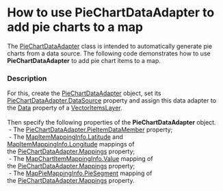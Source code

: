 # How to use PieChartDataAdapter to add pie charts to a map


<p>The <a href="https://documentation.devexpress.com/#WindowsForms/clsDevExpressXtraMapPieChartDataAdaptertopic">PieChartDataAdapter</a> class is intended to automatically generate pie charts from a data source. The following code demonstrates how to use <strong>PieChartDataAdapter</strong> to add pie chart items to a map.</p>


<h3>Description</h3>

<p>For this,&nbsp;create the <a href="https://documentation.devexpress.com/#WindowsForms/clsDevExpressXtraMapPieChartDataAdaptertopic">PieChartDataAdapter</a> object, set its <a href="https://documentation.devexpress.com/#WindowsForms/DevExpressXtraMapDataSourceAdapterBase_DataSourcetopic">PieChartDataAdapter.DataSource</a> property and assign this data adapter to the&nbsp;<a href="https://documentation.devexpress.com/#WindowsForms/DevExpressXtraMapVectorItemsLayer_Datatopic">Data</a> property of a <a href="https://documentation.devexpress.com/#WindowsForms/clsDevExpressXtraMapVectorItemsLayertopic">VectorItemsLayer</a>.<br /><br />Then specify the following properties of the <strong>PieChartDataAdapter</strong> object.<br />&nbsp;-&nbsp;The <a href="https://documentation.devexpress.com/#WindowsForms/DevExpressXtraMapPieChartDataAdapter_PieItemDataMembertopic">PieChartDataAdapter.PieItemDataMember</a> property;<br />&nbsp;- The <a href="https://documentation.devexpress.com/#WindowsForms/DevExpressXtraMapMapItemMappingInfo_Latitudetopic">MapItemMappingInfo.Latitude</a>&nbsp;and <a href="https://documentation.devexpress.com/#WindowsForms/DevExpressXtraMapMapItemMappingInfo_Longitudetopic">MapItemMappingInfo.Longitude</a>&nbsp;mappings of the&nbsp;<a href="https://documentation.devexpress.com/#WindowsForms/DevExpressXtraMapPieChartDataAdapter_Mappingstopic">PieChartDataAdapter.Mappings</a> property;<br />&nbsp;-&nbsp;The <a href="https://documentation.devexpress.com/#WindowsForms/DevExpressXtraMapMapChartItemMappingInfo_Valuetopic">MapChartItemMappingInfo.Value</a> mapping of the&nbsp;<a href="https://documentation.devexpress.com/#WindowsForms/DevExpressXtraMapPieChartDataAdapter_Mappingstopic">PieChartDataAdapter.Mappings</a> property;<br />&nbsp;- The <a href="https://documentation.devexpress.com/#WindowsForms/DevExpressXtraMapMapPieMappingInfo_PieSegmenttopic">MapPieMappingInfo.PieSegment</a> mapping of the&nbsp;<a href="https://documentation.devexpress.com/#WindowsForms/DevExpressXtraMapPieChartDataAdapter_Mappingstopic">PieChartDataAdapter.Mappings</a> property.</p>

<br/>


